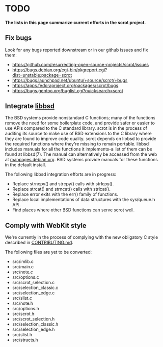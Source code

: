 # TODO

#### The lists in this page summarize current efforts in the scrot project.

## Fix bugs

Look for any bugs reported downstream or in our github issues and fix them:
- https://github.com/resurrecting-open-source-projects/scrot/issues
- https://bugs.debian.org/cgi-bin/pkgreport.cgi?dist=unstable;package=scrot
- https://bugs.launchpad.net/ubuntu/+source/scrot/+bugs
- https://apps.fedoraproject.org/packages/scrot/bugs
- https://bugs.gentoo.org/buglist.cgi?quicksearch=scrot

## Integrate [libbsd](https://libbsd.freedesktop.org/wiki/)

The BSD systems provide nonstandard C functions; many of the functions remove
the need for some boilerplate code, and provide safer or easier to use APIs
compared to the C standard library.
scrot is in the process of auditing its source to make use of BSD extensions
to the C library where they are found to improve code quality. scrot depends on
libbsd to provide the required functions where they're missing to remain
portable. libbsd includes manuals for all the functions it implements-a list of
them can be found at libbsd(7). The manual can alternatively be accessed from
the web at [manpages.debian.org](https://manpages.debian.org/unstable/libbsd-dev/libbsd.7.en.html).
BSD systems provide manuals for these functions in the default install.

The following libbsd integration efforts are in progress:
- Replace strncpy() and strcpy() calls with strlcpy().
- Replace strcat() and strncat() calls with strlcat().
- Replace error exits with the err() family of functions.
- Replace local implementations of data structures with the sys/queue.h API.
- Find places where other BSD functions can serve scrot well.

## Comply with WebKit style
We're currently in the process of complying with the new obligatory C style
described in [CONTRIBUTING.md](CONTRIBUTING.md).

The following files are yet to be converted:
- src/imlib.c
- src/main.c
- src/note.c
- src/options.c
- src/scrot_selection.c
- src/selection_classic.c
- src/selection_edge.c
- src/slist.c
- src/note.h
- src/options.h
- src/scrot.h
- src/scrot_selection.h
- src/selection_classic.h
- src/selection_edge.h
- src/slist.h
- src/structs.h
